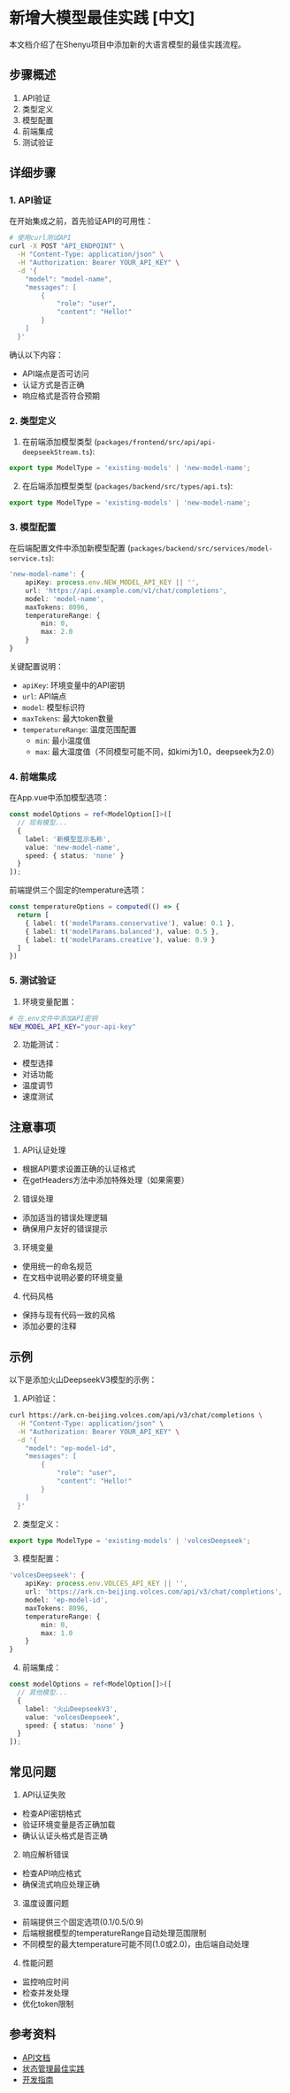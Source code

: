 # 新增大模型最佳实践 [中文]

本文档介绍了在Shenyu项目中添加新的大语言模型的最佳实践流程。

## 步骤概述

1. API验证
2. 类型定义
3. 模型配置
4. 前端集成
5. 测试验证

## 详细步骤

### 1. API验证

在开始集成之前，首先验证API的可用性：

```bash
# 使用curl测试API
curl -X POST "API_ENDPOINT" \
  -H "Content-Type: application/json" \
  -H "Authorization: Bearer YOUR_API_KEY" \
  -d '{
    "model": "model-name",
    "messages": [
        {
            "role": "user",
            "content": "Hello!"
        }
    ]
  }'
```

确认以下内容：
- API端点是否可访问
- 认证方式是否正确
- 响应格式是否符合预期

### 2. 类型定义

1. 在前端添加模型类型 (`packages/frontend/src/api/api-deepseekStream.ts`):
```typescript
export type ModelType = 'existing-models' | 'new-model-name';
```

2. 在后端添加模型类型 (`packages/backend/src/types/api.ts`):
```typescript
export type ModelType = 'existing-models' | 'new-model-name';
```

### 3. 模型配置

在后端配置文件中添加新模型配置 (`packages/backend/src/services/model-service.ts`):

```typescript
'new-model-name': {
    apiKey: process.env.NEW_MODEL_API_KEY || '',
    url: 'https://api.example.com/v1/chat/completions',
    model: 'model-name',
    maxTokens: 8096,
    temperatureRange: {
        min: 0,
        max: 2.0
    }
}
```

关键配置说明：
- `apiKey`: 环境变量中的API密钥
- `url`: API端点
- `model`: 模型标识符
- `maxTokens`: 最大token数量
- `temperatureRange`: 温度范围配置
  - `min`: 最小温度值
  - `max`: 最大温度值（不同模型可能不同，如kimi为1.0，deepseek为2.0）

### 4. 前端集成

在App.vue中添加模型选项：

```typescript
const modelOptions = ref<ModelOption[]>([
  // 现有模型...
  { 
    label: '新模型显示名称', 
    value: 'new-model-name', 
    speed: { status: 'none' } 
  }
]);
```

前端提供三个固定的temperature选项：
```typescript
const temperatureOptions = computed(() => {
  return [
    { label: t('modelParams.conservative'), value: 0.1 },
    { label: t('modelParams.balanced'), value: 0.5 },
    { label: t('modelParams.creative'), value: 0.9 }
  ]
})
```

### 5. 测试验证

1. 环境变量配置：
```bash
# 在.env文件中添加API密钥
NEW_MODEL_API_KEY="your-api-key"
```

2. 功能测试：
- 模型选择
- 对话功能
- 温度调节
- 速度测试

## 注意事项

1. API认证处理
- 根据API要求设置正确的认证格式
- 在getHeaders方法中添加特殊处理（如果需要）

2. 错误处理
- 添加适当的错误处理逻辑
- 确保用户友好的错误提示

3. 环境变量
- 使用统一的命名规范
- 在文档中说明必要的环境变量

4. 代码风格
- 保持与现有代码一致的风格
- 添加必要的注释

## 示例

以下是添加火山DeepseekV3模型的示例：

1. API验证：
```bash
curl https://ark.cn-beijing.volces.com/api/v3/chat/completions \
  -H "Content-Type: application/json" \
  -H "Authorization: Bearer YOUR_API_KEY" \
  -d '{
    "model": "ep-model-id",
    "messages": [
        {
            "role": "user",
            "content": "Hello!"
        }
    ]
  }'
```

2. 类型定义：
```typescript
export type ModelType = 'existing-models' | 'volcesDeepseek';
```

3. 模型配置：
```typescript
'volcesDeepseek': {
    apiKey: process.env.VOLCES_API_KEY || '',
    url: 'https://ark.cn-beijing.volces.com/api/v3/chat/completions',
    model: 'ep-model-id',
    maxTokens: 8096,
    temperatureRange: {
        min: 0,
        max: 1.0
    }
}
```

4. 前端集成：
```typescript
const modelOptions = ref<ModelOption[]>([
  // 其他模型...
  { 
    label: '火山DeepseekV3', 
    value: 'volcesDeepseek', 
    speed: { status: 'none' } 
  }
]);
```

## 常见问题

1. API认证失败
- 检查API密钥格式
- 验证环境变量是否正确加载
- 确认认证头格式是否正确

2. 响应解析错误
- 检查API响应格式
- 确保流式响应处理正确

3. 温度设置问题
- 前端提供三个固定选项(0.1/0.5/0.9)
- 后端根据模型的temperatureRange自动处理范围限制
- 不同模型的最大temperature可能不同(1.0或2.0)，由后端自动处理

4. 性能问题
- 监控响应时间
- 检查并发处理
- 优化token限制

## 参考资料

- [API文档](docs/api/chat-completions.md)
- [状态管理最佳实践](docs/guide/state-management-best-practices.md)
- [开发指南](docs/guide/index.md)
